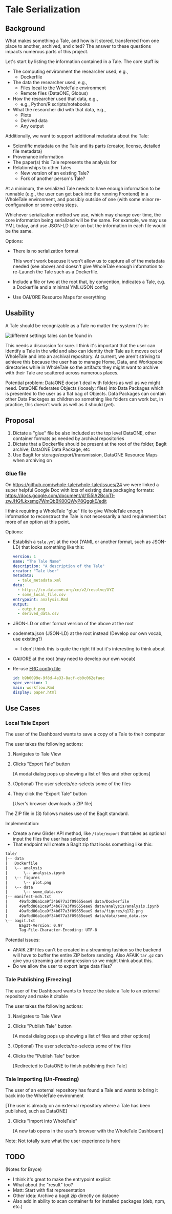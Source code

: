 # Tale Serialization

## Background

What makes something a Tale, and how is it stored, transferred from one place to another, archived, and cited?
The answer to these questions impacts numerous parts of this project.

Let's start by listing the information contained in a Tale. The core stuff is:

- The computing environment the researcher used, e.g.,
  - Dockerfile
- The data the researcher used, e.g.,
  - Files local to the WholeTale environment
  - Remote files (DataONE, Globus)
- How the researcher used that data, e.g.,
  - e.g., Python/R scripts/notebooks
- What the researcher did with that data, e.g.,
  - Plots
  - Derived data
  - Any output

Additionally, we want to support additional metadata about the Tale:

- Scientific metadata on the Tale and its parts (creator, license, detailed file metadata)
- Provenance information
- The paper(s) this Tale represents the analysis for
- Relationships to other Tales
  - New version of an existing Tale?
  - Fork of another person's Tale?

At a minimum, the serialized Tale needs to have enough information to be runnable (e.g., the user can get back into the running Frontend) in a WholeTale environment, and possibly outside of one (with some minor re-configuration or some extra steps.

Whichever serialization method we use, which may change over time, the core information being serialized will be the same. For example, we may use YML today, and use JSON-LD later on but the information in each file would be the same.

Options:

- There is no serialization format

    This won't work beacuse it won't allow us to capture all of the metadata needed (see above) and doesn't give WholeTale enough information to re-Launch the Tale such as a Dockerfile.

- Include a file or two at the root that, by convention, indicates a Tale, e.g. a Dockerfile and a minimal YML/JSON config
- Use OAI/ORE Resource Maps for everything

## Usability

A Tale should be recognizable as a Tale no matter the system it's in:

![different settings tales can be found in](./images/collage.png)

This needs a discussion for sure. I think it's important that the user can identify a Tale in the wild and also can identity their Tale as it moves out of WholeTale and into an archival repository. At current, we aren't striving to achieve this because the user has to manage Home, Data, and Workspace directories while in WholeTale so the artifacts they might want to archive with their Tale are scattered across numerous places.

Potential problem: DataONE doesn't deal with folders as well as we might need. DataONE federates Objects (loosely: files) into Data Packages which is presented to the user as a flat bag of Objects. Data Packages can contain other Data Packages as children so something like folders can work but, in practice, this doesn't work as well as it should (yet).

## Proposal

1. Dictate a "glue" file be also included at the top level
DataONE, other container formats as needed by archival repositories
2. Dictate that a Dockerfile should be present at the root of the folder, BagIt archive, DataONE Data Package, etc
3. Use BagIt for storage/export/transmission, DataONE Resource Maps when archiving on 

### Glue file

On https://github.com/whole-tale/whole-tale/issues/24 we were linked a super helpful Google Doc with lots of existing data packaging formats:
https://docs.google.com/document/d/155lA2BcixTl-zwJHGfLkxsmg7WmQbBK00QWyP8QggkE/edit

I think requiring a WholeTale "glue" file to give WholeTale enough information to reconstruct the Tale is not necessarily a hard requirement but more of an option at this point.

Options:

- Establish a `tale.yml` at the root (YAML or another format, such as JSON-LD) that looks something like this:

    ```yml
    version: 1
    name: "The Tale Name"
    description: "A description of the Tale"
    creator: "Tale User"
    metadata:
      - tale_metadata.xml
    data:
      - https://cn.dataone.org/cn/v2/resolve/XYZ
      - some_local_file.csv
    entrypoint: analysis.Rmd
    output:
      - output.png
      - derived_data.csv
    ```

- JSON-LD or other format version of the above at the root
- codemeta.json (JSON-LD) at the root instead (Develop our own vocab, use existing?)
  - I don't think this is quite the right fit but it's interesting to think about
- OAI/ORE at the root (may need to develop our own vocab)
- Re-use [ERC config file](http://o2r.info/erc-spec/spec/#erc-configuration-file)
    ```yml
    id: b9b0099e-9f8d-4a33-8acf-cb0c062efaec
    spec_version: 1
    main: workflow.Rmd
    display: paper.html
    ```

## Use Cases

### Local Tale Export

The user of the Dashboard wants to save a copy of a Tale to their computer

The user takes the following actions:

1. Navigates to Tale View
2. Clicks "Export Tale" button

    [A modal dialog pops up showing a list of files and other options]
3. (Optional) The user selects/de-selects some of the files
4. They click the "Export Tale" button

    [User's browser downloads a ZIP file]

The ZIP file in (3) follows makes use of the BagIt standard.

Implementation:

- Create a new Girder API method, like `/tale/export` that takes as optional input the files the user has selected
- That endpoint will create a BagIt zip that looks something like this:

```txt
tale/
|-- data
|   Dockerfile
|   \-- analysis
|       \-- analysis.ipynb
|   \-- figures
|       \-- plot.png
|   \-- data
|       \-- some_data.csv
|-- manifest-md5.txt
|     49afbd86a1ca9f34b677a3f09655eae9 data/Dockerfile
|     49afbd86a1ca9f34b677a3f09655eae9 data/analysis/analysis.ipynb
|     49afbd86a1ca9f34b677a3f09655eae9 data/figures/q172.png
|     49afbd86a1ca9f34b677a3f09655eae9 data/data/some_data.csv
\-- bagit.txt
      BagIt-Version: 0.97
      Tag-File-Character-Encoding: UTF-8
```

Potential issues:

- AFAIK ZIP files can't be created in a streaming fashion so the backend will have to buffer the entire ZIP before sending. Also AFAIK `tar.gz` can give you streaming and compression so we might think about this.
- Do we allow the user to export large data files?

### Tale Publishing (Freezing)

The user of the Dashboard wants to freeze the state a Tale to an external repository and make it citable

The user takes the following actions:

1. Navigates to Tale View
2. Clicks "Publish Tale" button

   [A modal dialog pops up showing a list of files and other options]
3. (Optional) The user selects/de-selects some of the files
4. Clicks the "Publish Tale" button

    [Redirected to DataONE to finish publishing their Tale]

### Tale Importing (Un-Freezing)

The user of an external repository has found a Tale and wants to bring it back into the WholeTale environment

[The user is already on an external repository where a Tale has been published, such as DataONE]

1. Clicks "Import into WholeTale"

    [A new tab opens in the user's browser with the WholeTale Dashboard]

Note: Not totally sure what the user experience is here

## TODO

(Notes for Bryce)

- I think it's great to make the entrypoint explicit
- What about the "result" too?
- Matt: Start with flat representation
- Other idea: Archive a bagit zip directly on dataone
- Also add in ability to scan container fs for installed packages (deb, npm, etc.)
